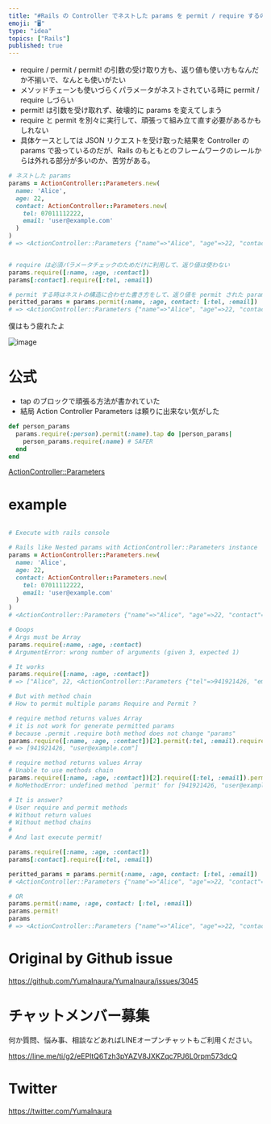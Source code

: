 ```yaml
---
title: "#Rails の Controller でネストした params を permit / require するのはメソッドチェーンじゃいかん"
emoji: "🖥"
type: "idea"
topics: ["Rails"]
published: true
---
```


- require / permit / permit! の引数の受け取り方も、返り値も使い方もなんだか不揃いで、なんとも使いがたい
- メソッドチェーンも使いづらくパラメータがネストされている時に permit / require しづらい
- permit! は引数を受け取れず、破壊的に params を変えてしまう
- require と permit を別々に実行して、頑張って組み立て直す必要があるかもしれない
- 具体ケースとしては JSON リクエストを受け取った結果を Controller の params で扱っているのだが、Rails のもともとのフレームワークのレールからは外れる部分が多いのか、苦労がある。

```rb
# ネストした params
params = ActionController::Parameters.new(
  name: 'Alice',
  age: 22,
  contact: ActionController::Parameters.new(
    tel: 07011112222,
    email: 'user@example.com'
  )
)
# => <ActionController::Parameters {"name"=>"Alice", "age"=>22, "contact"=><ActionController::Parameters {"tel"=>941921426, "email"=>"user@example.com"} permitted: false>} permitted: false>


# require は必須パラメータチェックのためだけに利用して、返り値は使わない
params.require([:name, :age, :contact])
params[:contact].require([:tel, :email])

# permit する時はネストの構造に合わせた書き方をして、返り値を permit された params として利用する
peritted_params = params.permit(:name, :age, contact: [:tel, :email])
# => <ActionController::Parameters {"name"=>"Alice", "age"=>22, "contact"=><ActionController::Parameters {"tel"=>941921426, "email"=>"user@example.com"} permitted: true>} permitted: true>
```

僕はもう疲れたよ

![image](https://user-images.githubusercontent.com/13635059/77215222-54114980-6b56-11ea-8510-1d61c450d0dd.png)


# 公式

- tap のブロックで頑張る方法が書かれていた
- 結局 Action Controller Parameters は頼りに出来ない気がした

```rb
def person_params
  params.require(:person).permit(:name).tap do |person_params|
    person_params.require(:name) # SAFER
  end
end
```

[ActionController::Parameters](https://api.rubyonrails.org/classes/ActionController/Parameters.html)

# example

```rb

# Execute with rails console

# Rails like Nested params with ActionController::Parameters instance
params = ActionController::Parameters.new(
  name: 'Alice',
  age: 22,
  contact: ActionController::Parameters.new(
    tel: 07011112222,
    email: 'user@example.com'
  )
)
# <ActionController::Parameters {"name"=>"Alice", "age"=>22, "contact"=><ActionController::Parameters {"tel"=>941921426, "email"=>"user@example.com"} permitted: false>} permitted: false>

# Ooops
# Args must be Array
params.require(:name, :age, :contact)
# ArgumentError: wrong number of arguments (given 3, expected 1)

# It works
params.require([:name, :age, :contact])
# => ["Alice", 22, <ActionController::Parameters {"tel"=>941921426, "email"=>"user@example.com"} permitted: false>]

# But with method chain
# How to permit multiple params Require and Permit ?

# require method returns values Array
# it is not work for generate permitted params
# because .permit .require both method does not change "params"
params.require([:name, :age, :contact])[2].permit(:tel, :email).require([:tel, :email])
# => [941921426, "user@example.com"]

# require method returns values Array
# Unable to use methods chain
params.require([:name, :age, :contact])[2].require([:tel, :email]).permit(:tel, :email)
# NoMethodError: undefined method `permit' for [941921426, "user@example.com"]:Array

# It is answer?
# User require and permit methods
# Without return values
# Without method chains
# 
# And last execute permit!

params.require([:name, :age, :contact])
params[:contact].require([:tel, :email])

peritted_params = params.permit(:name, :age, contact: [:tel, :email])
# <ActionController::Parameters {"name"=>"Alice", "age"=>22, "contact"=><ActionController::Parameters {"tel"=>941921426, "email"=>"user@example.com"} permitted: true>} permitted: true>

# OR
params.permit(:name, :age, contact: [:tel, :email])
params.permit!
params
# => <ActionController::Parameters {"name"=>"Alice", "age"=>22, "contact"=><ActionController::Parameters {"tel"=>941921426, "email"=>"user@example.com"} permitted: true>} permitted: true>
```

# Original by Github issue

https://github.com/YumaInaura/YumaInaura/issues/3045








<!-- Update From Qiita API -->

# チャットメンバー募集


何か質問、悩み事、相談などあればLINEオープンチャットもご利用ください。

https://line.me/ti/g2/eEPltQ6Tzh3pYAZV8JXKZqc7PJ6L0rpm573dcQ





# Twitter


https://twitter.com/YumaInaura


<!-- Update From Qiita API -->



